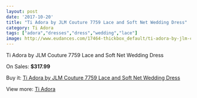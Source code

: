 ```yaml
---
layout: post
date: '2017-10-20'
title: "Ti Adora by JLM Couture 7759 Lace and Soft Net Wedding Dress"
category: Ti Adora
tags: ["adora","dresses","dress","wedding","lace"]
image: http://www.eudances.com/17464-thickbox_default/ti-adora-by-jlm-couture-7759-lace-and-soft-net-wedding-dress.jpg
---
```

Ti Adora by JLM Couture 7759 Lace and Soft Net Wedding Dress

On Sales: **$317.99**
<a href="https://www.eudances.com/en/ti-adora/5106-ti-adora-by-jlm-couture-7759-lace-and-soft-net-wedding-dress.html"><amp-img layout="responsive" width="600" height="600" src="//www.eudances.com/17464-thickbox_default/ti-adora-by-jlm-couture-7759-lace-and-soft-net-wedding-dress.jpg" alt="Ti Adora by JLM Couture 7759 Lace and Soft Net Wedding Dress 0" /></a>
<a href="https://www.eudances.com/en/ti-adora/5106-ti-adora-by-jlm-couture-7759-lace-and-soft-net-wedding-dress.html"><amp-img layout="responsive" width="600" height="600" src="//www.eudances.com/17467-thickbox_default/ti-adora-by-jlm-couture-7759-lace-and-soft-net-wedding-dress.jpg" alt="Ti Adora by JLM Couture 7759 Lace and Soft Net Wedding Dress 1" /></a>
<a href="https://www.eudances.com/en/ti-adora/5106-ti-adora-by-jlm-couture-7759-lace-and-soft-net-wedding-dress.html"><amp-img layout="responsive" width="600" height="600" src="//www.eudances.com/17466-thickbox_default/ti-adora-by-jlm-couture-7759-lace-and-soft-net-wedding-dress.jpg" alt="Ti Adora by JLM Couture 7759 Lace and Soft Net Wedding Dress 2" /></a>
<a href="https://www.eudances.com/en/ti-adora/5106-ti-adora-by-jlm-couture-7759-lace-and-soft-net-wedding-dress.html"><amp-img layout="responsive" width="600" height="600" src="//www.eudances.com/17465-thickbox_default/ti-adora-by-jlm-couture-7759-lace-and-soft-net-wedding-dress.jpg" alt="Ti Adora by JLM Couture 7759 Lace and Soft Net Wedding Dress 3" /></a>

Buy it: [Ti Adora by JLM Couture 7759 Lace and Soft Net Wedding Dress](https://www.eudances.com/en/ti-adora/5106-ti-adora-by-jlm-couture-7759-lace-and-soft-net-wedding-dress.html "Ti Adora by JLM Couture 7759 Lace and Soft Net Wedding Dress")

View more: [Ti Adora](https://www.eudances.com/en/94-ti-adora "Ti Adora")